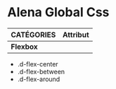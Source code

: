 # Alena Global Css

|CATÉGORIES| Attribut |
|:--|:--|
|**Flexbox**| 
* .d-flex-center 
* .d-flex-between 
* .d-flex-around
